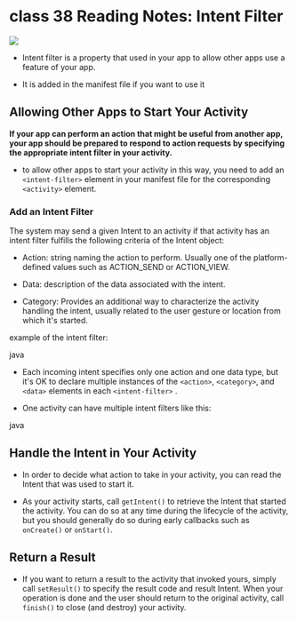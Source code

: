# class 38 Reading Notes: Intent Filter

![](https://sites.google.com/site/mobilesecuritylabware/_/rsrc/1351190193805/6-mobile-coding-vulnerability/lab-activities/lab2-android-activities-with-intent-security/1.png)

* Intent filter is a property that used in your app to allow other apps use a feature of your app.

* It is added in the manifest file if you want to use it


## Allowing Other Apps to Start Your Activity

 **If your app can perform an action that might be useful from another app, your app should be prepared to respond to action requests by specifying the appropriate intent filter in your activity.**

* to allow other apps to start your activity in this way, you need to add an `<intent-filter>` element in your manifest file for the corresponding `<activity>` element.

### Add an Intent Filter

The system may send a given Intent to an activity if that activity has an intent filter fulfills the following criteria of the Intent object:

* Action: string naming the action to perform. Usually one of the platform-defined values such as ACTION_SEND or ACTION_VIEW.

* Data: description of the data associated with the intent.

* Category: Provides an additional way to characterize the activity handling the intent, usually related to the user gesture or location from which it's started.

example of the intent filter:

java
<activity android:name="ShareActivity">
    <intent-filter>
        <action android:name="android.intent.action.SEND"/>
        <category android:name="android.intent.category.DEFAULT"/>
        <data android:mimeType="text/plain"/>
        <data android:mimeType="image/*"/>
    </intent-filter>
</activity>


* Each incoming intent specifies only one action and one data type, but it's OK to declare multiple instances of the `<action>`, `<category>`, and `<data>` elements in each `<intent-filter>` .

* One activity can have multiple intent filters like this:

 java
<activity android:name="ShareActivity">
    <!-- filter for sending text; accepts SENDTO action with sms URI schemes -->
    <intent-filter>
        <action android:name="android.intent.action.SENDTO"/>
        <category android:name="android.intent.category.DEFAULT"/>
        <data android:scheme="sms" />
        <data android:scheme="smsto" />
    </intent-filter>
    <!-- filter for sending text or images; accepts SEND action and text or image data -->
    <intent-filter>
        <action android:name="android.intent.action.SEND"/>
        <category android:name="android.intent.category.DEFAULT"/>
        <data android:mimeType="image/*"/>
        <data android:mimeType="text/plain"/>
    </intent-filter>
</activity>




## Handle the Intent in Your Activity

* In order to decide what action to take in your activity, you can read the Intent that was used to start it.

* As your activity starts, call `getIntent()` to retrieve the Intent that started the activity. You can do so at any time during the lifecycle of the activity, but you should generally do so during early callbacks such as `onCreate()` or `onStart()`.


## Return a Result

* If you want to return a result to the activity that invoked yours, simply call `setResult()` to specify the result code and result Intent. When your operation is done and the user should return to the original activity, call `finish()` to close (and destroy) your activity.